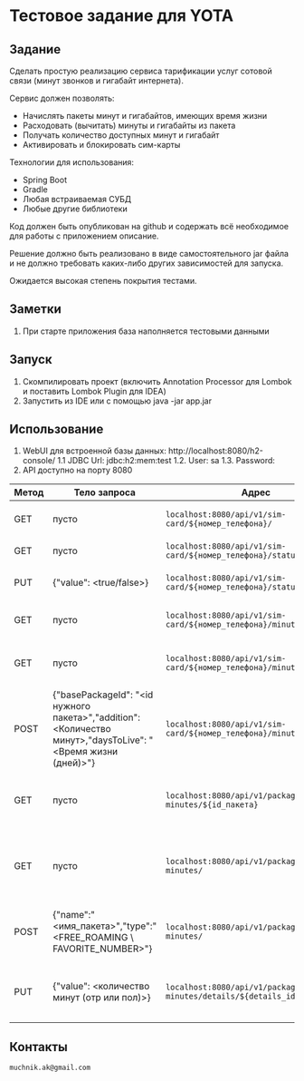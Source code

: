 # Тестовое задание для YOTA
## Задание
Сделать простую реализацию сервиса тарификации услуг сотовой связи (минут звонков и гигабайт интернета).

Сервис должен позволять:

 * Начислять пакеты минут и гигабайтов, имеющих время жизни
 * Расходовать (вычитать) минуты и гигабайты из пакета
 * Получать количество доступных минут и гигабайт
 * Активировать и блокировать сим-карты

Технологии для использования:

 * Spring Boot
 * Gradle
 * Любая встраиваемая СУБД
 * Любые другие библиотеки
 
Код должен быть опубликован на github и содержать всё необходимое для работы с приложением описание.

Решение должно быть реализовано в виде самостоятельного jar файла и не должно требовать каких-либо других зависимостей для запуска.

Ожидается высокая степень покрытия тестами.

## Заметки
1. При старте приложения база наполняется тестовыми данными

## Запуск
1. Скомпилировать проект (включить Annotation Processor для Lombok и поставить Lombok Plugin для IDEA)
2. Запустить из IDE или с помощью java -jar app.jar

## Использование 
1. WebUI для встроенной базы данных: http://localhost:8080/h2-console/
1.1 JDBC Url: jdbc:h2:mem:test
1.2. User: sa
1.3. Password: 
2. API доступно на порту 8080

| Метод   | Тело запроса            | Адрес                                                       | Описание                          |
| --------| ----------------------- | ----------------------------------------------------------- | --------------------------------  |
|  GET    |     пусто               |`localhost:8080/api/v1/sim-card/${номер_телефона}/`                | Получить сим-карту (обьект)       |
|  GET    |     пусто               |`localhost:8080/api/v1/sim-card/${номер_телефона}/status`          | Статус сим-карты                  |
|  PUT    |     {"value": <true/false>}    |`localhost:8080/api/v1/sim-card/${номер_телефона}/status`   | Обновить статус сим-карты         |
|  GET    |     пусто               |`localhost:8080/api/v1/sim-card/${номер_телефона}/minutes/total`   | Количество активных минут         |
|  GET    |     пусто               |`localhost:8080/api/v1/sim-card/${номер_телефона}/minutes/packages`| Количество активных пакетов минут |
|  POST   |{"basePackageId": "<id нужного пакета>","addition": <Количество минут>,"daysToLive": "<Время жизни (дней)>"}|`localhost:8080/api/v1/sim-card/${номер_телефона}/minutes`         | Добавить пакет минут к сим-карте  |
|  GET    |     пусто               |`localhost:8080/api/v1/packages-of-minutes/${id_пакета}`            | Получить базовый пакет минут (обьект)     |
|  GET    |     пусто               |`localhost:8080/api/v1/packages-of-minutes/`            | Получить все базовые пакеты минут (обьект)     |
|  POST   |{"name":"<имя_пакета>","type":"<FREE_ROAMING \ FAVORITE_NUMBER>"} | `localhost:8080/api/v1/packages-of-minutes/`                   | Сохранить в базу базовый пакет минут      |
|  PUT    |{"value": <количество минут (отр или пол)>} |`localhost:8080/api/v1/packages-of-minutes/details/${details_id}`                    | Сохранить в базу базовый пакет минут      |

## Контакты
    muchnik.ak@gmail.com